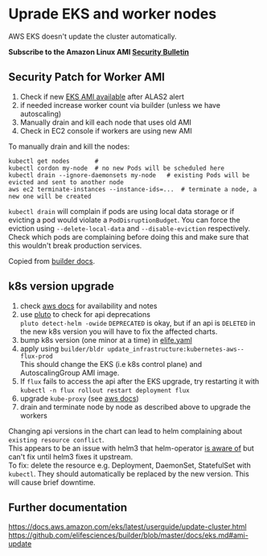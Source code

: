 # Uprade EKS and worker nodes

AWS EKS doesn't update the cluster automatically.

__Subscribe to the Amazon Linux AMI [Security Bulletin](https://alas.aws.amazon.com/alas2.html)__

## Security Patch for Worker AMI

1. Check if new [EKS AMI available](https://docs.aws.amazon.com/eks/latest/userguide/eks-linux-ami-versions.html) after ALAS2 alert
1. if needed increase worker count via builder (unless we have autoscaling)
1. Manually drain and kill each node that uses old AMI
1. Check in EC2 console if workers are using new AMI

To manually drain and kill the nodes:
```
kubectl get nodes       #
kubectl cordon my-node  # no new Pods will be scheduled here
kubectl drain --ignore-daemonsets my-node   # existing Pods will be evicted and sent to another node
aws ec2 terminate-instances --instance-ids=...  # terminate a node, a new one will be created
```

`kubectl drain` will complain if pods are using local data storage or if evicting a pod would violate a `PodDisruptionBudget`.
You can force the eviction using `--delete-local-data` and `--disable-eviction` respectively.
Check which pods are complaining before doing this and make sure that this wouldn't break production services.

Copied from [builder docs](https://github.com/elifesciences/builder/blob/master/docs/eks.md#ami-update).


## k8s version upgrade

1. check [aws docs]( https://docs.aws.amazon.com/eks/latest/userguide/update-cluster.html ) for availability and notes
1. use [pluto](https://github.com/FairwindsOps/pluto) to check for api deprecations  
   `pluto detect-helm -owide`
   `DEPRECATED` is okay, but if an api is `DELETED` in the new k8s version you will have to fix the affected charts.
1. bump k8s version (one minor at a time) in [elife.yaml](https://github.com/elifesciences/builder/blob/master/projects/elife.yaml)
1. apply using `builder/bldr update_infrastructure:kubernetes-aws--flux-prod`  
   This should change the EKS (i.e k8s control plane) and AutoscalingGroup AMI image.
1. If `flux` fails to access the api after the EKS upgrade, try restarting it with `kubectl -n flux rollout restart deployment flux`
1. upgrade `kube-proxy` (see [aws docs](https://docs.aws.amazon.com/eks/latest/userguide/update-cluster.html))
1. drain and terminate node by node as described above to upgrade the workers

Changing api versions in the chart can lead to helm complaining about `existing resource conflict`.  
  This appears to be an issue with helm3 that helm-operator [is aware of](https://github.com/fluxcd/helm-operator/issues/249) but can't fix until helm3 fixes it upstream.  
  To fix: delete the resource e.g. Deployment, DaemonSet, StatefulSet with `kubectl`. They should automatically be replaced by the new version. This will cause brief downtime.


## Further documentation

https://docs.aws.amazon.com/eks/latest/userguide/update-cluster.html
https://github.com/elifesciences/builder/blob/master/docs/eks.md#ami-update
